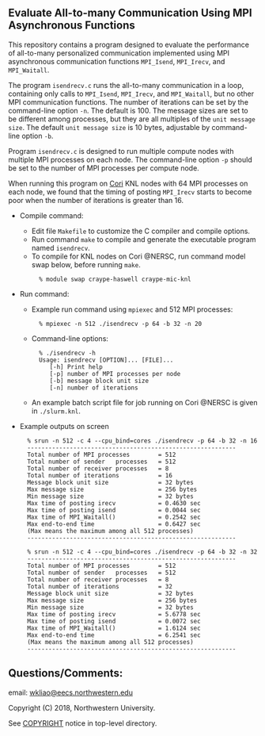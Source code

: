 ## Evaluate All-to-many Communication Using MPI Asynchronous Functions

This repository contains a program designed to evaluate the performance of
all-to-many personalized communication implemented using MPI asynchronous
communication functions `MPI_Isend`, `MPI_Irecv`, and `MPI_Waitall`.

The program `isendrecv.c` runs the all-to-many communication in a loop,
containing only calls to `MPI_Isend`, `MPI_Irecv`, and `MPI_Waitall`, but no
other MPI communication functions. The number of iterations can be set by the
command-line option `-n`. The default is 100. The message sizes are set to be
different among processes, but they are all multiples of the `unit message
size`. The default `unit message size` is 10 bytes, adjustable by command-line
option `-b`.

Program `isendrecv.c` is designed to run multiple compute nodes with multiple
MPI processes on each node. The command-line option `-p` should be set to the
number of MPI processes per compute node.

When running this program on
[Cori](http://www.nersc.gov/users/computational-systems/cori) KNL nodes with
64 MPI processes on each node, we found that the timing of posting `MPI_Irecv`
starts to become poor when the number of iterations is greater than 16.

* Compile command:
  * Edit file `Makefile` to customize the C compiler and compile options.
  * Run command `make` to compile and generate the executable program named
    `isendrecv`.
  * To compile for KNL nodes on Cori @NERSC, run command model swap below,
    before running `make`.
    ```
      % module swap craype-haswell craype-mic-knl
    ```
* Run command:
  * Example run command using `mpiexec` and 512 MPI processes:
    ```
      % mpiexec -n 512 ./isendrecv -p 64 -b 32 -n 20
    ```
  * Command-line options:
    ```
      % ./isendrecv -h
      Usage: isendrecv [OPTION]... [FILE]...
         [-h] Print help
         [-p] number of MPI processes per node
         [-b] message block unit size
         [-n] number of iterations
    ```
  * An example batch script file for job running on Cori @NERSC is given in
    `./slurm.knl`.

* Example outputs on screen
  ```
    % srun -n 512 -c 4 --cpu_bind=cores ./isendrecv -p 64 -b 32 -n 16
    -----------------------------------------------------------
    Total number of MPI processes        = 512
    Total number of sender   processes   = 512
    Total number of receiver processes   = 8
    Total number of iterations           = 16
    Message block unit size              = 32 bytes
    Max message size                     = 256 bytes
    Min message size                     = 32 bytes
    Max time of posting irecv            = 0.4630 sec
    Max time of posting isend            = 0.0044 sec
    Max time of MPI_Waitall()            = 0.2542 sec
    Max end-to-end time                  = 0.6427 sec
    (Max means the maximum among all 512 processes)
    -----------------------------------------------------------

    % srun -n 512 -c 4 --cpu_bind=cores ./isendrecv -p 64 -b 32 -n 32
    -----------------------------------------------------------
    Total number of MPI processes        = 512
    Total number of sender   processes   = 512
    Total number of receiver processes   = 8
    Total number of iterations           = 32
    Message block unit size              = 32 bytes
    Max message size                     = 256 bytes
    Min message size                     = 32 bytes
    Max time of posting irecv            = 5.6778 sec
    Max time of posting isend            = 0.0072 sec
    Max time of MPI_Waitall()            = 1.6124 sec
    Max end-to-end time                  = 6.2541 sec
    (Max means the maximum among all 512 processes)
    -----------------------------------------------------------
  ```

## Questions/Comments:
email: wkliao@eecs.northwestern.edu

Copyright (C) 2018, Northwestern University.

See [COPYRIGHT](COPYRIGHT) notice in top-level directory.

